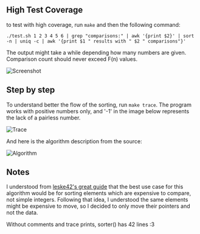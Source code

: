 ## High Test Coverage

to test with high coverage, run `make` and then the following command:

```./test.sh 1 2 3 4 5 6 | grep "comparisons:" | awk '{print $2}' | sort -n | uniq -c | awk '{print $1 " results with " $2 " comparisons"}'```

The output might take a while depending how many numbers are given. Comparison count should never exceed F(n) values. 


![Screenshot](./img/screenshot.png)




## Step by step

To understand better the flow of the sorting, run `make trace`.
The program works with positive numbers only, and '-1' in the image below represents the lack of a pairless number.

![Trace](./img/trace.png)



And here is the algorithm description from the source:

![Algorithm](./img/ford-johnson_merge_insertion.png)


## Notes

I understood from [leske42's great guide](https://github.com/leske42/CPP09) that the best use case for this algorithm would be for sorting elements which are expensive to compare, not simple integers. Following that idea, I understood the same elements might be expensive to move, so I decided to only move their pointers and not the data.

Without comments and trace prints, sorter() has 42 lines :3